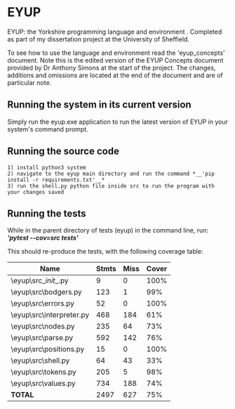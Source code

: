# EYUP
EYUP: the Yorkshire programming language and environment . Completed as part of my dissertation project at the University of Sheffield.

To see how to use the language and environment read the 'eyup_concepts' document. Note this is the edited version of the EYUP Concepts document provided by Dr Anthony Simons at the start of the project. The changes, additions and omissions are located at the end of the document and are of particular note.

## Running the system in its current version
Simply run the eyup.exe application to run the latest version of EYUP in your system's command prompt.

## Running the source code
    1) install python3 system  
    2) navigate to the eyup main directory and run the command *__'pip install -r requirements.txt'__*
    3) run the shell.py python file inside src to run the program with your changes saved

## Running the tests
While in the parent directory of tests (eyup) in the command line, run: *__'pytest --cov=src tests'__*

This should re-produce the tests, with the following coverage table:

| Name                     | Stmts | Miss | Cover |
|--------------------------|-------|------|-------|
| \eyup\src\__init__.py    | 9     | 0    | 100%  |
| \eyup\src\bodgers.py     | 123   | 1    | 99%   |
| \eyup\src\errors.py      | 52    | 0    | 100%  |
| \eyup\src\interpreter.py | 468   | 184  | 61%   |
| \eyup\src\nodes.py       | 235   | 64   | 73%   |
| \eyup\src\parse.py       | 592   | 142  | 76%   |
| \eyup\src\positions.py   | 15    | 0    | 100%  |
| \eyup\src\shell.py       | 64    | 43   | 33%   |
| \eyup\src\tokens.py      | 205   | 5    | 98%   |
| \eyup\src\values.py      | 734   | 188  | 74%   |
| __TOTAL__                | 2497  | 627  | 75%   |
